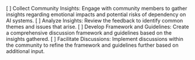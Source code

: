 [ ] Collect Community Insights: Engage with community members to gather insights regarding emotional impacts and potential risks of dependency on AI systems.
[ ] Analyze Insights: Review the feedback to identify common themes and issues that arise.
[ ] Develop Framework and Guidelines: Create a comprehensive discussion framework and guidelines based on the insights gathered.
[ ] Facilitate Discussions: Implement discussions within the community to refine the framework and guidelines further based on additional input.